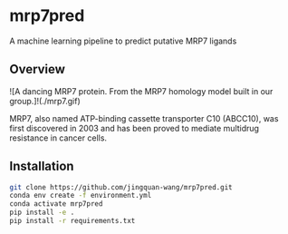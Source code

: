 # mrp7pred

A machine learning pipeline to predict putative MRP7 ligands

## Overview

![A dancing MRP7 protein. From the MRP7 homology model built in our group.]!(./mrp7.gif)

MRP7, also named ATP-binding cassette transporter C10 (ABCC10), was first
discovered in 2003 and has been proved to mediate multidrug resistance in
cancer cells.

## Installation

```bash
git clone https://github.com/jingquan-wang/mrp7pred.git
conda env create -f environment.yml
conda activate mrp7pred
pip install -e .
pip install -r requirements.txt
```
